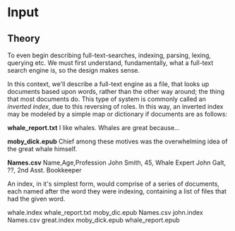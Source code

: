 Input
=====

Theory
------

To even begin describing full-text-searches, indexing, parsing, lexing,
querying etc. We must first understand, fundamentally, what a full-text
search engine is, so the design makes sense.

In this context, we'll describe a full-text engine as a file, that looks
up documents based upon words, rather than the other way around; the 
thing that most documents do. This type of system is commonly called an
_inverted index_, due to this reversing of roles. In this way, an inverted
index may be modeled by a simple map or dictionary if documents are as
follows:

**whale_report.txt**
	I like whales. Whales are great because...

 
**moby_dick.epub**
	Chief among these motives was the overwhelming idea of the great whale himself.

**Names.csv**
	Name,Age,Profession
	John Smith, 45, Whale Expert
	John Galt, ??, 2nd Asst. Bookkeeper

An index, in it's simplest form, would comprise of a series of documents, each 
named after the word they were indexing, containing a list of files that had
the given word.

whale.index
	whale_report.txt
	moby_dic.epub
	Names.csv
john.index
	Names.csv
great.index
	moby_dick.epub
	whale_report.epub

